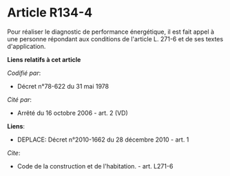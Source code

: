 # Article R134-4

Pour réaliser le diagnostic de performance énergétique, il est fait appel à une personne répondant aux conditions de
l'article L. 271-6 et de ses textes d'application.

**Liens relatifs à cet article**

_Codifié par_:

  - Décret n°78-622 du 31 mai 1978

_Cité par_:

  - Arrêté du 16 octobre 2006 - art. 2 (VD)

**Liens**:

  - DEPLACE: Décret n°2010-1662 du 28 décembre 2010 - art. 1

_Cite_:

  - Code de la construction et de l'habitation. - art. L271-6
